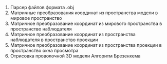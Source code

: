 1) Парсер файлов формата .obj
2) Матричные преобразования координат из пространства модели в мировое пространство
3) Матричное преобразование координат из мирового пространства в пространство наблюдателя
4) Матричное преобразование координат из пространства наблюдателя в пространство проекции
5) Матричное преобразование координат из пространства проекции в пространство окна просмотра
6) Отрисовка проволочной 3D модели Алгоритм Брезенхема
